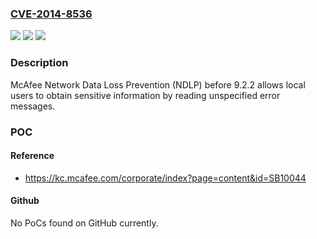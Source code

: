 ### [CVE-2014-8536](https://cve.mitre.org/cgi-bin/cvename.cgi?name=CVE-2014-8536)
![](https://img.shields.io/static/v1?label=Product&message=n%2Fa&color=blue)
![](https://img.shields.io/static/v1?label=Version&message=n%2Fa&color=blue)
![](https://img.shields.io/static/v1?label=Vulnerability&message=n%2Fa&color=brighgreen)

### Description

McAfee Network Data Loss Prevention (NDLP) before 9.2.2 allows local users to obtain sensitive information by reading unspecified error messages.

### POC

#### Reference
- https://kc.mcafee.com/corporate/index?page=content&id=SB10044

#### Github
No PoCs found on GitHub currently.

